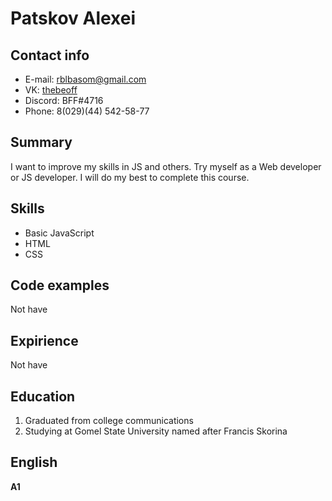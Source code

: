 # Patskov Alexei

## Contact info

* E-mail: [rblbasom@gmail.com](mailto:rblbasom@gmail.com)
* VK: [thebeoff](https://vk.com/id146808682)
* Discord: BFF#4716
* Phone: 8(029)(44) 542-58-77

## Summary

I want to improve my skills in JS and others. Try myself as a Web developer or JS developer.
I will do my best to complete this course.

## Skills

* Basic JavaScript
* HTML
* CSS

## Code examples

Not have

## Expirience

Not have

## Education

1. Graduated from college communications
2. Studying at Gomel State University named after Francis Skorina

## English

**A1**
